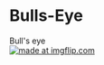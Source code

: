 # Bulls-Eye
Bull's eye
<br>
<a href="https://imgflip.com/gif/2f64un"><img src="https://i.imgflip.com/2f64un.gif" title="made at imgflip.com"/></a>
